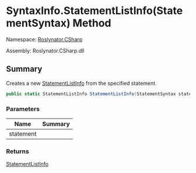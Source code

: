 # SyntaxInfo\.StatementListInfo\(StatementSyntax\) Method

Namespace: [Roslynator.CSharp](../../README.md)

Assembly: Roslynator\.CSharp\.dll

## Summary

Creates a new [StatementListInfo](../../Syntax/StatementListInfo/README.md) from the specified statement\.

```csharp
public static StatementListInfo StatementListInfo(StatementSyntax statement)
```

### Parameters

| Name | Summary |
| ---- | ------- |
| statement | |

### Returns

[StatementListInfo](../../Syntax/StatementListInfo/README.md)

